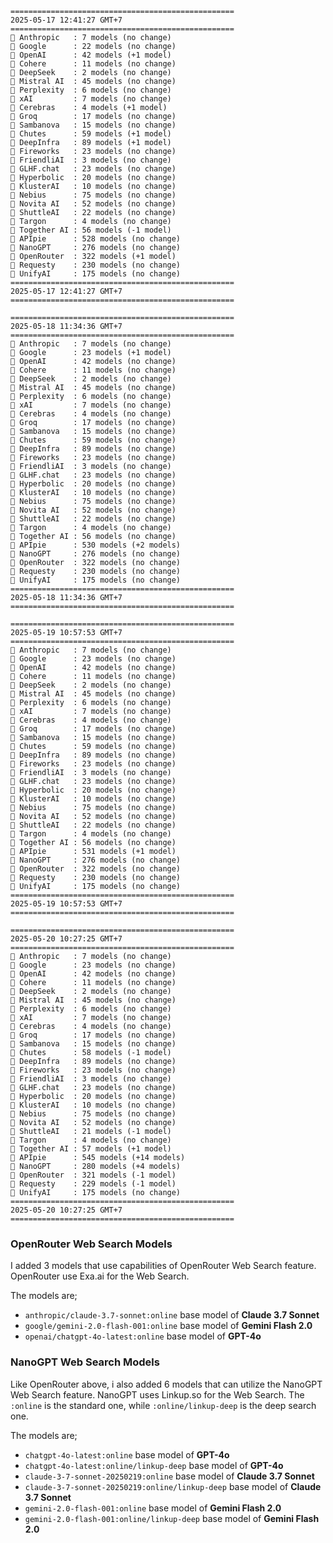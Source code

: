 ```plaintext
==================================================
2025-05-17 12:41:27 GMT+7
==================================================
🤖 Anthropic   : 7 models (no change)
🤖 Google      : 22 models (no change)
🤖 OpenAI      : 42 models (+1 model)
🤖 Cohere      : 11 models (no change)
🤖 DeepSeek    : 2 models (no change)
🤖 Mistral AI  : 45 models (no change)
🤖 Perplexity  : 6 models (no change)
🤖 xAI         : 7 models (no change)
🤖 Cerebras    : 4 models (+1 model)
🤖 Groq        : 17 models (no change)
🤖 Sambanova   : 15 models (no change)
🤖 Chutes      : 59 models (+1 model)
🤖 DeepInfra   : 89 models (+1 model)
🤖 Fireworks   : 23 models (no change)
🤖 FriendliAI  : 3 models (no change)
🤖 GLHF.chat   : 23 models (no change)
🤖 Hyperbolic  : 20 models (no change)
🤖 KlusterAI   : 10 models (no change)
🤖 Nebius      : 75 models (no change)
🤖 Novita AI   : 52 models (no change)
🤖 ShuttleAI   : 22 models (no change)
🤖 Targon      : 4 models (no change)
🤖 Together AI : 56 models (-1 model)
🤖 APIpie      : 528 models (no change)
🤖 NanoGPT     : 276 models (no change)
🤖 OpenRouter  : 322 models (+1 model)
🤖 Requesty    : 230 models (no change)
🤖 UnifyAI     : 175 models (no change)
==================================================
2025-05-17 12:41:27 GMT+7
==================================================

==================================================
2025-05-18 11:34:36 GMT+7
==================================================
🤖 Anthropic   : 7 models (no change)
🤖 Google      : 23 models (+1 model)
🤖 OpenAI      : 42 models (no change)
🤖 Cohere      : 11 models (no change)
🤖 DeepSeek    : 2 models (no change)
🤖 Mistral AI  : 45 models (no change)
🤖 Perplexity  : 6 models (no change)
🤖 xAI         : 7 models (no change)
🤖 Cerebras    : 4 models (no change)
🤖 Groq        : 17 models (no change)
🤖 Sambanova   : 15 models (no change)
🤖 Chutes      : 59 models (no change)
🤖 DeepInfra   : 89 models (no change)
🤖 Fireworks   : 23 models (no change)
🤖 FriendliAI  : 3 models (no change)
🤖 GLHF.chat   : 23 models (no change)
🤖 Hyperbolic  : 20 models (no change)
🤖 KlusterAI   : 10 models (no change)
🤖 Nebius      : 75 models (no change)
🤖 Novita AI   : 52 models (no change)
🤖 ShuttleAI   : 22 models (no change)
🤖 Targon      : 4 models (no change)
🤖 Together AI : 56 models (no change)
🤖 APIpie      : 530 models (+2 models)
🤖 NanoGPT     : 276 models (no change)
🤖 OpenRouter  : 322 models (no change)
🤖 Requesty    : 230 models (no change)
🤖 UnifyAI     : 175 models (no change)
==================================================
2025-05-18 11:34:36 GMT+7
==================================================

==================================================
2025-05-19 10:57:53 GMT+7
==================================================
🤖 Anthropic   : 7 models (no change)
🤖 Google      : 23 models (no change)
🤖 OpenAI      : 42 models (no change)
🤖 Cohere      : 11 models (no change)
🤖 DeepSeek    : 2 models (no change)
🤖 Mistral AI  : 45 models (no change)
🤖 Perplexity  : 6 models (no change)
🤖 xAI         : 7 models (no change)
🤖 Cerebras    : 4 models (no change)
🤖 Groq        : 17 models (no change)
🤖 Sambanova   : 15 models (no change)
🤖 Chutes      : 59 models (no change)
🤖 DeepInfra   : 89 models (no change)
🤖 Fireworks   : 23 models (no change)
🤖 FriendliAI  : 3 models (no change)
🤖 GLHF.chat   : 23 models (no change)
🤖 Hyperbolic  : 20 models (no change)
🤖 KlusterAI   : 10 models (no change)
🤖 Nebius      : 75 models (no change)
🤖 Novita AI   : 52 models (no change)
🤖 ShuttleAI   : 22 models (no change)
🤖 Targon      : 4 models (no change)
🤖 Together AI : 56 models (no change)
🤖 APIpie      : 531 models (+1 model)
🤖 NanoGPT     : 276 models (no change)
🤖 OpenRouter  : 322 models (no change)
🤖 Requesty    : 230 models (no change)
🤖 UnifyAI     : 175 models (no change)
==================================================
2025-05-19 10:57:53 GMT+7
==================================================

==================================================
2025-05-20 10:27:25 GMT+7
==================================================
🤖 Anthropic   : 7 models (no change)
🤖 Google      : 23 models (no change)
🤖 OpenAI      : 42 models (no change)
🤖 Cohere      : 11 models (no change)
🤖 DeepSeek    : 2 models (no change)
🤖 Mistral AI  : 45 models (no change)
🤖 Perplexity  : 6 models (no change)
🤖 xAI         : 7 models (no change)
🤖 Cerebras    : 4 models (no change)
🤖 Groq        : 17 models (no change)
🤖 Sambanova   : 15 models (no change)
🤖 Chutes      : 58 models (-1 model)
🤖 DeepInfra   : 89 models (no change)
🤖 Fireworks   : 23 models (no change)
🤖 FriendliAI  : 3 models (no change)
🤖 GLHF.chat   : 23 models (no change)
🤖 Hyperbolic  : 20 models (no change)
🤖 KlusterAI   : 10 models (no change)
🤖 Nebius      : 75 models (no change)
🤖 Novita AI   : 52 models (no change)
🤖 ShuttleAI   : 21 models (-1 model)
🤖 Targon      : 4 models (no change)
🤖 Together AI : 57 models (+1 model)
🤖 APIpie      : 545 models (+14 models)
🤖 NanoGPT     : 280 models (+4 models)
🤖 OpenRouter  : 321 models (-1 model)
🤖 Requesty    : 229 models (-1 model)
🤖 UnifyAI     : 175 models (no change)
==================================================
2025-05-20 10:27:25 GMT+7
==================================================
```

### OpenRouter Web Search Models
I added 3 models that use capabilities of OpenRouter Web Search feature. OpenRouter use Exa.ai for the Web Search.

The models are;
- `anthropic/claude-3.7-sonnet:online` base model of **Claude 3.7 Sonnet**
- `google/gemini-2.0-flash-001:online` base model of **Gemini Flash 2.0**
- `openai/chatgpt-4o-latest:online` base model of **GPT-4o**

### NanoGPT Web Search Models 
Like OpenRouter above, i also added 6 models that can utilize the NanoGPT Web Search feature. NanoGPT uses Linkup.so for the Web Search. The `:online` is the standard one, while `:online/linkup-deep` is the deep search one.

The models are;
- `chatgpt-4o-latest:online` base model of **GPT-4o**
- `chatgpt-4o-latest:online/linkup-deep` base model of **GPT-4o**
- `claude-3-7-sonnet-20250219:online` base model of **Claude 3.7 Sonnet**
- `claude-3-7-sonnet-20250219:online/linkup-deep` base model of **Claude 3.7 Sonnet**
- `gemini-2.0-flash-001:online` base model of **Gemini Flash 2.0**
- `gemini-2.0-flash-001:online/linkup-deep` base model of **Gemini Flash 2.0**